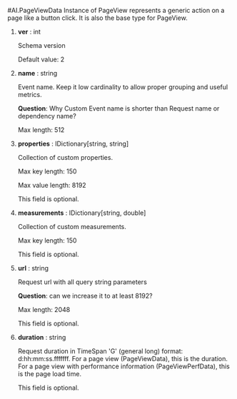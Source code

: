 
#AI.PageViewData
Instance of PageView represents a generic action on a page like a button click. It is also the base type for PageView.

1. **ver** : int

    Schema version
    
    Default value: 2
    
1. **name** : string

    Event name. Keep it low cardinality to allow proper grouping and useful metrics.
    
    **Question**: Why Custom Event name is shorter than Request name or dependency name?
    
    Max length: 512
    
1. **properties** : IDictionary[string, string]

    Collection of custom properties.
    
    Max key length: 150
    
    Max value length: 8192
    
    This field is optional.
    
1. **measurements** : IDictionary[string, double]

    Collection of custom measurements.
    
    Max key length: 150
    
    This field is optional.
    
1. **url** : string

    Request url with all query string parameters
    
    **Question**: can we increase it to at least 8192?
    
    Max length: 2048
    
    This field is optional.
    
1. **duration** : string

    Request duration in TimeSpan 'G' (general long) format: d:hh:mm:ss.fffffff. For a page view (PageViewData), this is the duration. For a page view with performance information (PageViewPerfData), this is the page load time.
    
    This field is optional.
    

